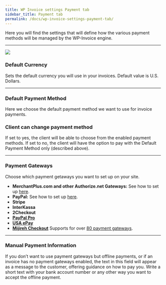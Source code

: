 ```yaml
---
title: WP Invoice settings Payment tab
sidebar_title: Payment tab
permalink: /docs/wp-invoice-settings-payment-tab/
---
```


Here you will find the settings that will define how the various payment methods will be managed by the WP-Invoice engine.

* * *

![](//storage.googleapis.com/media.usabilitydynamics.com/2011/12/a72e0348-invoice-settings.png)

### Default Currency

Sets the default currency you will use in your invoices. Default value is U.S. Dollars.

* * *

### Default Payment Method

Here we choose the default payment method we want to use for invoice payments. 

### Client can change payment method

If set to yes, the client will be able to choose from the enabled payment methods. If set to no, the client will have the option to pay with the Default Payment Method only (described above).

* * *

### Payment Gateways

Choose which payment getaways you want to set up on your site.

*   **MerchantPlus.com and other Authorize.net Gateways:** See how to set up [here](https://wp-invoice.github.io/docs/merchantplus-and-other-authorize-gateways-in-wp-invoice-plugin/).
*   **PayPal:** See how to set up [here](https://wp-invoice.github.io/docs/paypal-payment-settings-in-wp-invoice-plugin/).
*   **Stripe**
*   **InterKassa**
*   **2Checkout**
*   **[PayPal Pro](https://www.usabilitydynamics.com/product/wp-invoice-paypal-pro)**
*   **[USA ePay](https://www.usabilitydynamics.com/product/wp-invoice-usa-epay)**
*   **[Mijireh Checkout](https://www.usabilitydynamics.com/product/wp-invoice-mijireh-checkout)** Supports for over [80 payment gateways](http://www.mijireh.com/docs/payment-gateways/).

* * *

### Manual Payment Information

If you don’t want to use payment gateways but offline payments, or if an invoice has no payment gateways enabled, the text in this field will appear as a message to the customer, offering guidance on how to pay you. Write a short text with your bank account number or any other way you want to accept the offline payment.
